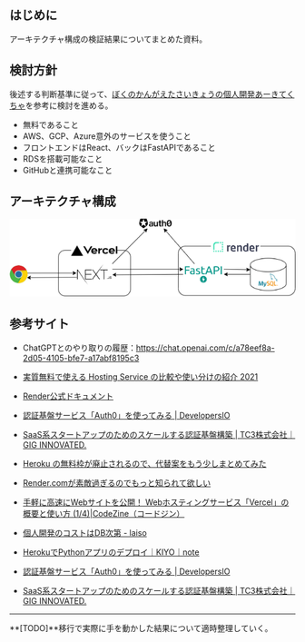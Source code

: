 ## はじめに

アーキテクチャ構成の検証結果についてまとめた資料。

## 検討方針

後述する判断基準に従って、[ぼくのかんがえたさいきょうの個人開発あーきてくちゃ](https://zenn.dev/eringiv3/articles/c44d5400e5603e)を参考に検討を進める。

- 無料であること
- AWS、GCP、Azure意外のサービスを使うこと
- フロントエンドはReact、バックはFastAPIであること
- RDSを搭載可能なこと
- GitHubと連携可能なこと

## アーキテクチャ構成

![アーキテクチャ構成案1-ページ1.drawio](assets/アーキテクチャ検討_構成.drawio.png)

## 参考サイト

- ChatGPTとのやり取りの履歴：https://chat.openai.com/c/a78eef8a-2d05-4105-bfe7-a17abf8195c3
- [実質無料で使える Hosting Service の比較や使い分けの紹介 2021](https://blog.ojisan.io/hosting-battle-2021/)

- [Render公式ドキュメント](https://render.com/)
- [認証基盤サービス「Auth0」を使ってみる | DevelopersIO](https://dev.classmethod.jp/articles/auth0-overview/)
- [SaaS系スタートアップのためのスケールする認証基盤構築 | TC3株式会社｜GIG INNOVATED.](https://www.tc3.co.jp/login_for_saas_startup/)
- [Heroku の無料枠が廃止されるので、代替案をもう少しまとめてみた](https://zenn.dev/chizu_puzzle/articles/c017e772c6faaa)
- [Render.comが素敵過ぎるのでもっと知られて欲しい](https://zenn.dev/mitsuruokura/articles/12b17d406902ab)
- [手軽に高速にWebサイトを公開！ Webホスティングサービス「Vercel」の概要と使い方 (1/4)|CodeZine（コードジン）](https://codezine.jp/article/detail/15780)
- [個人開発のコストはDB次第 - laiso](https://laiso.hatenablog.com/entry/nope-sql)
- [HerokuでPythonアプリのデプロイ｜KIYO｜note](https://note.com/kiyo_ai_note/n/n92996e959c3d#d36a0041-552c-4769-a8bc-9f0c89d0b3ec)
- [認証基盤サービス「Auth0」を使ってみる | DevelopersIO](https://dev.classmethod.jp/articles/auth0-overview/)
- [SaaS系スタートアップのためのスケールする認証基盤構築 | TC3株式会社｜GIG INNOVATED.](https://www.tc3.co.jp/login_for_saas_startup/)

---

**[TODO]**移行で実際に手を動かした結果について適時整理していく。

